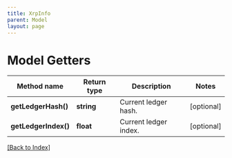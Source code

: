 ```yaml
---
title: XrpInfo
parent: Model
layout: page
---
```


# Model Getters

Method name | Return type | Description | Notes
------------ | ------------- | ------------- | -------------
**getLedgerHash()** | **string** | Current ledger hash. | [optional]
**getLedgerIndex()** | **float** | Current ledger index. | [optional]

[[Back to Index]](../index.md)
